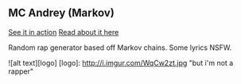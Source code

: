 ## MC Andrey (Markov)

[See it in action](http://mc-andrey.aws.af.cm)
[Read about it here](http://shahidchohan.com/blog/?p=211)

Random rap generator based off Markov chains. Some lyrics NSFW.

![alt text][logo]
[logo]: http://i.imgur.com/WqCw2zt.jpg "but i'm not a rapper"